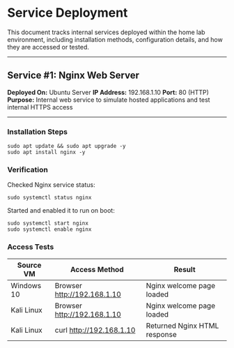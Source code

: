 # Service Deployment 

This document tracks internal services deployed within the home lab environment, including installation methods, configuration details, and how they are accessed or tested.

---

## Service #1: Nginx Web Server

**Deployed On:** Ubuntu Server
**IP Address:** 192.168.1.10
**Port:** 80 (HTTP)
**Purpose:** Internal web service to simulate hosted applications and test internal HTTPS access

---

### Installation Steps 
  ```
  sudo apt update && sudo apt upgrade -y
  sudo apt install nginx -y
  ```

### Verification 
Checked Nginx service status:
  ```
  sudo systemctl status nginx
  ```
Started and enabled it to run on boot:
  ```
  sudo systemctl start nginx
  sudo systemctl enable nginx
  ```

### Access Tests
| Source VM        | Access Method        | Result                  |
|------------------|----------------------|-------------------------|
| Windows 10       | Browser http://192.168.1.10 | Nginx welcome page loaded |
| Kali Linux       | Browser http://192.168.1.10 | Nginx welcome page loaded |
| Kali Linux       | curl http://192.168.1.10    | Returned Nginx HTML response |
